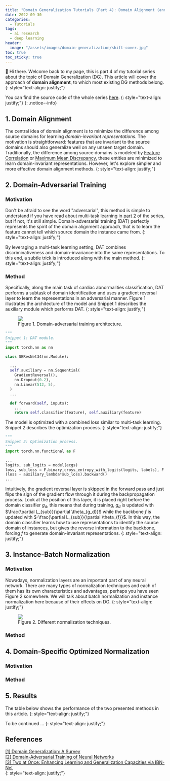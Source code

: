 ```yaml
---
title: "Domain Generalization Tutorials (Part 4): Domain Alignment (and More)"
date: 2022-09-30
categories: 
  - Tutorials
tags: 
  - ai research
  - deep learning
header: 
  image: "/assets/images/domain-generalization/shift-cover.jpg"
toc: true
toc_sticky: true
---
```


👋 Hi there. Welcome back to my page, this is part 4 of my tutorial series about the topic of Domain Generalization (DG). This article will cover the approach of **domain alignment**, to which most existing DG methods belong. 
{: style="text-align: justify;"}

You can find the source code of the whole series [here](https://github.com/lhkhiem28/DGECG). 
{: style="text-align: justify;"}
{: .notice--info}

## 1. Domain Alignment
The central idea of domain alignment is to minimize the difference among source domains for learning _domain-invariant representations_. The motivation is straightforward: features that are invariant to the source domains should also generalize well on any unseen target domain. Traditionally, the difference among source domains is modeled by [Feature Correlation](https://arxiv.org/abs/1612.01939) or [Maximum Mean Discrepancy](https://jmlr.csail.mit.edu/papers/v13/gretton12a.html), these entities are minimized to learn domain-invariant representations. However, let's explore simpler and more effective domain alignment methods. 
{: style="text-align: justify;"}

## 2. Domain-Adversarial Training

### Motivation
Don't be afraid to see the word "adversarial", this method is simple to understand if you have read about multi-task learning in [part 2](https://gather-ai.github.io/tutorials/domain-generalization-part-2/) of the series, but if not, it's still simple. Domain-adversarial training (DAT) perfectly represents the spirit of the domain alignment approach, that is to learn the feature cannot tell which source domain the instance came from. 
{: style="text-align: justify;"}

By leveraging a multi-task learning setting, DAT combines discriminativeness and domain-invariance into the same representations. To this end, a subtle trick is introduced along with the main method. 
{: style="text-align: justify;"}

### Method
Specifically, along the main task of cardiac abnormalities classification, DAT performs a subtask of domain identification and uses a gradient reversal layer to learn the representations in an adversarial manner. Figure 1 illustrates the architecture of the model and Snippet 1 describes the auxiliary module which performs DAT. 
{: style="text-align: justify;"}

<figure class="align-center">
  <img src="{{ site.url }}{{ site.baseurl }}/assets/images/domain-generalization/domain-adversarial-training.jpg">
  <figcaption>Figure 1. Domain-adversarial training architecture. </figcaption>
</figure>

```python
"""
Snippet 1: DAT module. 
"""
import torch.nn as nn

class SEResNet34(nn.Module):

  ...
  self.auxiliary = nn.Sequential(
    GradientReversal(), 
    nn.Dropout(0.2), 
    nn.Linear(512, 5), 
  )
  ...

  def forward(self, inputs):
    ...
    return self.classifier(feature), self.auxiliary(feature)
```

The model is optimized with a combined loss similar to multi-task learning. Snippet 2 describes the optimization process. 
{: style="text-align: justify;"}

```python
"""
Snippet 2: Optimization process. 
"""
import torch.nn.functional as F

...
logits, sub_logits = model(ecgs)
loss, sub_loss = F.binary_cross_entropy_with_logits(logits, labels), F.cross_entropy(sub_logits, domains)
(loss + auxiliary_lambda*sub_loss).backward()
...
```

Intuitively, the gradient reversal layer is skipped in the forward pass and just flips the sign of the gradient flow through it during the backpropagation process. Look at the position of this layer, it is placed right before the domain classifier $g_{d}$, this means that during training, $g_{d}$ is updated with $\frac{\partial L_{sub}}{\partial \theta_{g_d}}$ while the backbone $f$ is updated with $-\frac{\partial L_{sub}}{\partial \theta_{f}}$. In this way, the domain classifier learns how to use representations to identify the source domain of instances, but gives the reverse information to the backbone, forcing $f$ to generate domain-invariant representations. 
{: style="text-align: justify;"}

## 3. Instance-Batch Normalization

### Motivation
Nowadays, normalization layers are an important part of any neural network. There are many types of normalization techniques and each of them has its own characteristics and advantages, perhaps you have seen Figure 2 somewhere. We will talk about batch normalization and instance normalization here because of their effects on DG. 
{: style="text-align: justify;"}

<figure class="align-center">
  <img src="{{ site.url }}{{ site.baseurl }}/assets/images/domain-generalization/normalization-techniques.jpg">
  <figcaption>Figure 2. Different normalization techniques. </figcaption>
</figure>

### Method

## 4. Domain-Specific Optimized Normalization

### Motivation

### Method

## 5. Results
The table below shows the performance of the two presented methods in this article. 
{: style="text-align: justify;"}

To be continued ...
{: style="text-align: justify;"}

## References
[[1] Domain Generalization: A Survey](https://arxiv.org/abs/2103.02503)<br>
[[2] Domain-Adversarial Training of Neural Networks](https://arxiv.org/abs/1505.07818)<br>
[[3] Two at Once: Enhancing Learning and Generalization Capacities via IBN-Net](https://arxiv.org/abs/1807.09441)<br>
{: style="text-align: justify;"}